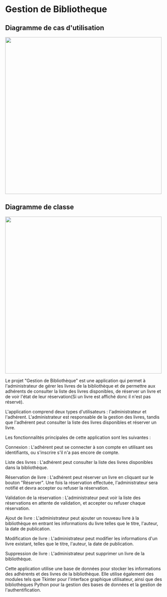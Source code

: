 
# Gestion de Bibliotheque

<h2>Diagramme de cas d'utilisation</h2>
<img src="https://cdn.glitch.global/954faddc-7b28-4010-80c3-c42f104147ea/biblio.JPG?v=1683721233236" width="500" >
<h2>Diagramme de classe</h2>
<img src="https://cdn.glitch.global/954faddc-7b28-4010-80c3-c42f104147ea/Design%20sans%20titre%20(2).png?v=1683870968053" width="500" >

Le projet "Gestion de Bibliothèque"  est une application qui permet à l'administrateur de gérer les livres de la bibliothèque et de permettre aux adhérents de consulter la liste des livres disponibles, de réserver un livre et de voir l'état de leur réservation(Si un livre est affiché donc il n'est pas réservé).

L'application comprend deux types d'utilisateurs : l'administrateur et l'adhérent. L'administrateur est responsable de la gestion des livres, tandis que l'adhérent peut consulter la liste des livres disponibles et réserver un livre.

Les fonctionnalités principales de cette application sont les suivantes :

Connexion : L'adhérent peut se connecter à son compte en utilisant ses identifiants, ou s'inscrire s'il n'a pas encore de compte.

Liste des livres : L'adhérent peut consulter la liste des livres disponibles dans la bibliothèque.

Réservation de livre : L'adhérent peut réserver un livre en cliquant sur le bouton "Réserver". Une fois la réservation effectuée, l'administrateur sera notifié et devra accepter ou refuser la réservation.

Validation de la réservation : L'administrateur peut voir la liste des réservations en attente de validation, et accepter ou refuser chaque réservation.

Ajout de livre : L'administrateur peut ajouter un nouveau livre à la bibliothèque en entrant les informations du livre telles que le titre, l'auteur, la date de publication.

Modification de livre : L'administrateur peut modifier les informations d'un livre existant, telles que le titre, l'auteur, la date de publication.

Suppression de livre : L'administrateur peut supprimer un livre de la bibliothèque.

Cette application utilise une base de données pour stocker les informations des adhérents et des livres de la bibliothèque. Elle utilise également des modules tels que Tkinter pour l'interface graphique utilisateur, ainsi que des bibliothèques Python pour la gestion des bases de données et la gestion de l'authentification.

